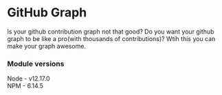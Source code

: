 # GitHub Graph
Is your github contribution graph not that good? Do you want your github graph to be like a pro(with thousands of contributions)?  Wtih this you can make your graph awesome.
<br>
### Module versions
Node - v12.17.0
<br>
NPM - 6.14.5
